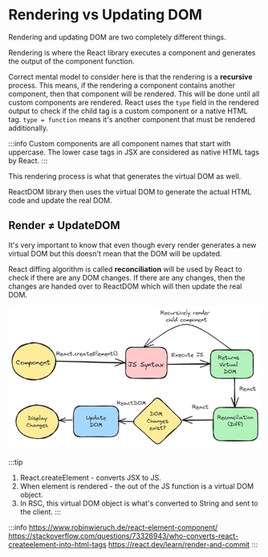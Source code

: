# Rendering vs Updating DOM

Rendering and updating DOM are two completely different things.

Rendering is where the React library executes a component and generates the output of the component function.

Correct mental model to consider here is that the rendering is a **recursive** process. This means, if the rendering
a component contains another component, then that component will be rendered. This will be done until all custom
components are rendered. React uses the `type` field in the rendered output to check if the child tag is a
custom component or a native HTML tag. `type = function` means it's another component that must be rendered additionally.

:::info
Custom components are all component names that start with uppercase. The lower case tags in JSX are considered as
native HTML tags by React.
:::

This rendering process is what that generates the virtual DOM as well.

ReactDOM library then uses the virtual DOM to generate the actual HTML code and update the real DOM.

## Render ≠ UpdateDOM

It's very important to know that even though every render generates a new virtual DOM
but this doesn't mean that the DOM will be updated.

React diffing algorithm is called **reconciliation** will be used by React to check if there are any DOM changes.
If there are any changes, then the changes are handed over to ReactDOM which will then update the real DOM.

![Diagram](../../../static/img/react-render.excalidraw.png)

:::tip

1. React.createElement - converts JSX to JS.
2. When element is rendered - the out of the JS function is a virtual DOM object.
3. In RSC, this virtual DOM object is what's converted to String and sent to the client.
   :::

:::info
https://www.robinwieruch.de/react-element-component/
https://stackoverflow.com/questions/73326943/who-converts-react-createelement-into-html-tags
https://react.dev/learn/render-and-commit
:::
